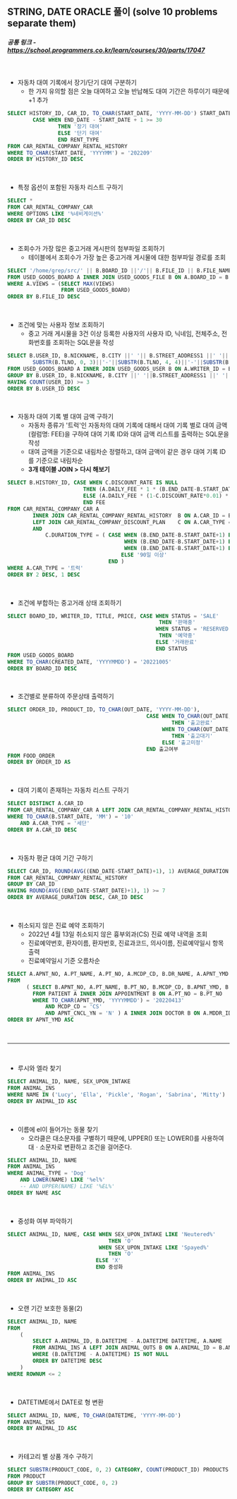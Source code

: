 ## STRING, DATE ORACLE 풀이 (solve 10 problems separate them)

##### 공통 링크 - https://school.programmers.co.kr/learn/courses/30/parts/17047

<br/>

- 자동차 대여 기록에서 장기/단기 대여 구분하기
  - 한 가지 유의할 점은 오늘 대여하고 오늘 반납해도 대여 기간은 하루이기 때문에 +1 추가

```SQL
SELECT HISTORY_ID, CAR_ID, TO_CHAR(START_DATE, 'YYYY-MM-DD') START_DATE, TO_CHAR(END_DATE, 'YYYY-MM-DD') END_DATE,
        CASE WHEN END_DATE - START_DATE + 1 >= 30
                THEN '장기 대여'
                ELSE '단기 대여'
                END RENT_TYPE
FROM CAR_RENTAL_COMPANY_RENTAL_HISTORY
WHERE TO_CHAR(START_DATE, 'YYYYMM') = '202209'
ORDER BY HISTORY_ID DESC
```

<br/>

- 특정 옵션이 포함된 자동차 리스트 구하기

```SQL
SELECT *
FROM CAR_RENTAL_COMPANY_CAR
WHERE OPTIONS LIKE '%네비게이션%'
ORDER BY CAR_ID DESC
```

<br/>

- 조회수가 가장 많은 중고거래 게시판의 첨부파일 조회하기
  - 테이블에서 조회수가 가장 높은 중고거래 게시물에 대한 첨부파일 경로를 조회

```SQL
SELECT '/home/grep/src/' || B.BOARD_ID ||'/'|| B.FILE_ID || B.FILE_NAME || FILE_EXT FILE_PATH
FROM USED_GOODS_BOARD A INNER JOIN USED_GOODS_FILE B ON A.BOARD_ID = B.BOARD_ID
WHERE A.VIEWS = (SELECT MAX(VIEWS)
                 FROM USED_GOODS_BOARD)
ORDER BY B.FILE_ID DESC
```

<br/>

- 조건에 맞는 사용자 정보 조회하기
  - 중고 거래 게시물을 3건 이상 등록한 사용자의 사용자 ID, 닉네임, 전체주소, 전화번호를 조회하는 SQL문을 작성

```SQL
SELECT B.USER_ID, B.NICKNAME, B.CITY ||' '|| B.STREET_ADDRESS1 ||' '|| B.STREET_ADDRESS2 전체주소,
        SUBSTR(B.TLNO, 0, 3)||'-'||SUBSTR(B.TLNO, 4, 4)||'-'||SUBSTR(B.TLNO, 8, 4) 전화번호
FROM USED_GOODS_BOARD A INNER JOIN USED_GOODS_USER B ON A.WRITER_ID = B.USER_ID
GROUP BY B.USER_ID, B.NICKNAME, B.CITY ||' '||B.STREET_ADDRESS1 ||' '|| B.STREET_ADDRESS2, B.TLNO
HAVING COUNT(USER_ID) >= 3
ORDER BY B.USER_ID DESC
```

<br/>

- 자동차 대여 기록 별 대여 금액 구하기
  - 자동차 종류가 '트럭'인 자동차의 대여 기록에 대해서 대여 기록 별로 대여 금액(컬럼명: FEE)을 구하여 대여 기록 ID와 대여 금액 리스트를 출력하는 SQL문을 작성
  - 대여 금액을 기준으로 내림차순 정렬하고, 대여 금액이 같은 경우 대여 기록 ID를 기준으로 내림차순
  - **3개 테이블 JOIN > 다시 해보기**

```SQL
SELECT B.HISTORY_ID, CASE WHEN C.DISCOUNT_RATE IS NULL
                        THEN (A.DAILY_FEE * 1 * (B.END_DATE-B.START_DATE+1))
                        ELSE (A.DAILY_FEE * (1-C.DISCOUNT_RATE*0.01) * (B.END_DATE-B.START_DATE+1))
                        END FEE
FROM CAR_RENTAL_COMPANY_CAR A
        INNER JOIN CAR_RENTAL_COMPANY_RENTAL_HISTORY  B ON A.CAR_ID = B.CAR_ID
        LEFT JOIN CAR_RENTAL_COMPANY_DISCOUNT_PLAN    C ON A.CAR_TYPE = C.CAR_TYPE
        AND
            C.DURATION_TYPE = ( CASE WHEN (B.END_DATE-B.START_DATE+1) BETWEEN '0' AND '6' THEN NULL
                                     WHEN (B.END_DATE-B.START_DATE+1) BETWEEN '7' AND '29' THEN '7일 이상'
                                     WHEN (B.END_DATE-B.START_DATE+1) BETWEEN '30' AND '89' THEN '30일 이상'
                                    ELSE '90일 이상'
                                END )
WHERE A.CAR_TYPE = '트럭'
ORDER BY 2 DESC, 1 DESC
```

<br/>

- 조건에 부합하는 중고거래 상태 조회하기

```SQL
SELECT BOARD_ID, WRITER_ID, TITLE, PRICE, CASE WHEN STATUS = 'SALE'
                                                THEN '판매중'
                                               WHEN STATUS = 'RESERVED'
                                                THEN '예약중'
                                               ELSE '거래완료'
                                               END STATUS
FROM USED_GOODS_BOARD
WHERE TO_CHAR(CREATED_DATE, 'YYYYMMDD') = '20221005'
ORDER BY BOARD_ID DESC

```

<br/>

- 조건별로 분류하여 주문상태 출력하기

```SQL
SELECT ORDER_ID, PRODUCT_ID, TO_CHAR(OUT_DATE, 'YYYY-MM-DD'),
                                            CASE WHEN TO_CHAR(OUT_DATE, 'MMDD') <= '0501'
                                                    THEN '출고완료'
                                                 WHEN TO_CHAR(OUT_DATE, 'MMDD') > '0501'
                                                    THEN '출고대기'
                                                 ELSE '출고미정'
                                            END 출고여부
FROM FOOD_ORDER
ORDER BY ORDER_ID AS
```

<br/>

- 대여 기록이 존재하는 자동차 리스트 구하기

```SQL
SELECT DISTINCT A.CAR_ID
FROM CAR_RENTAL_COMPANY_CAR A LEFT JOIN CAR_RENTAL_COMPANY_RENTAL_HISTORY B ON A.CAR_ID = B.CAR_ID
WHERE TO_CHAR(B.START_DATE, 'MM') = '10'
    AND A.CAR_TYPE = '세단'
ORDER BY A.CAR_ID DESC
```

<br/>

- 자동차 평균 대여 기간 구하기

```SQL
SELECT CAR_ID, ROUND(AVG((END_DATE-START_DATE)+1), 1) AVERAGE_DURATION
FROM CAR_RENTAL_COMPANY_RENTAL_HISTORY
GROUP BY CAR_ID
HAVING ROUND(AVG((END_DATE-START_DATE)+1), 1) >= 7
ORDER BY AVERAGE_DURATION DESC, CAR_ID DESC
```

<br/>

- 취소되지 않은 진료 예약 조회하기
  - 2022년 4월 13일 취소되지 않은 흉부외과(CS) 진료 예약 내역을 조회
  - 진료예약번호, 환자이름, 환자번호, 진료과코드, 의사이름, 진료예약일시 항목 출력
  - 진료예약일시 기준 오름차순

```SQL
SELECT A.APNT_NO, A.PT_NAME, A.PT_NO, A.MCDP_CD, B.DR_NAME, A.APNT_YMD
FROM
      ( SELECT B.APNT_NO, A.PT_NAME, B.PT_NO, B.MCDP_CD, B.APNT_YMD, B.MDDR_ID
        FROM PATIENT A INNER JOIN APPOINTMENT B ON A.PT_NO = B.PT_NO
        WHERE TO_CHAR(APNT_YMD, 'YYYYMMDD') = '20220413'
            AND MCDP_CD = 'CS'
            AND APNT_CNCL_YN = 'N' ) A INNER JOIN DOCTOR B ON A.MDDR_ID = B.DR_ID
ORDER BY APNT_YMD ASC
```

<br/>

---

<br/>

- 루시와 엘라 찾기

```SQL
SELECT ANIMAL_ID, NAME, SEX_UPON_INTAKE
FROM ANIMAL_INS
WHERE NAME IN ('Lucy', 'Ella', 'Pickle', 'Rogan', 'Sabrina', 'Mitty')
ORDER BY ANIMAL_ID ASC
```

<br/>

- 이름에 el이 들어가는 동물 찾기
  - 오라클은 대소문자를 구별하기 때문에, UPPER() 또는 LOWER()를 사용하여 대ㆍ소문자로 변환하고 조건을 걸어준다.

```SQL
SELECT ANIMAL_ID, NAME
FROM ANIMAL_INS
WHERE ANIMAL_TYPE = 'Dog'
    AND LOWER(NAME) LIKE '%el%'
    -- AND UPPER(NAME) LIKE '%EL%'
ORDER BY NAME ASC
```

<br/>

- 중성화 여부 파악하기

```SQL
SELECT ANIMAL_ID, NAME, CASE WHEN SEX_UPON_INTAKE LIKE 'Neutered%'
                                THEN 'O'
                             WHEN SEX_UPON_INTAKE LIKE 'Spayed%'
                                THEN 'O'
                            ELSE 'X'
                            END 중성화
FROM ANIMAL_INS
ORDER BY ANIMAL_ID ASC
```

<br/>

- 오랜 기간 보호한 동물(2)

```SQL
SELECT ANIMAL_ID, NAME
FROM
    (
        SELECT A.ANIMAL_ID, B.DATETIME - A.DATETIME DATETIME, A.NAME
        FROM ANIMAL_INS A LEFT JOIN ANIMAL_OUTS B ON A.ANIMAL_ID = B.ANIMAL_ID
        WHERE (B.DATETIME - A.DATETIME) IS NOT NULL
        ORDER BY DATETIME DESC
    )
WHERE ROWNUM <= 2
```

<br/>

- DATETIME에서 DATE로 형 변환

```SQL
SELECT ANIMAL_ID, NAME, TO_CHAR(DATETIME, 'YYYY-MM-DD')
FROM ANIMAL_INS
ORDER BY ANIMAL_ID ASC
```

<br/>

- 카테고리 별 상품 개수 구하기

```SQL
SELECT SUBSTR(PRODUCT_CODE, 0, 2) CATEGORY, COUNT(PRODUCT_ID) PRODUCTS
FROM PRODUCT
GROUP BY SUBSTR(PRODUCT_CODE, 0, 2)
ORDER BY CATEGORY ASC
```
